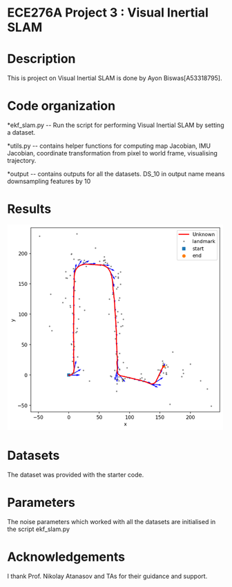 # ECE276A Project 3 : Visual Inertial SLAM

Description
===========
This is project on Visual Inertial SLAM is done by Ayon Biswas[A53318795].

Code organization
=================
*ekf_slam.py -- Run the script for performing Visual Inertial SLAM by setting a dataset.
 
*utils.py -- contains helper functions for computing map Jacobian, IMU Jacobian, coordinate transformation from pixel to world frame, visualising trajectory.

*output -- contains outputs for all the datasets. DS_10 in output name means downsampling features by 10

Results
=======
<img src="output/0022_DS_25.png" width="500">

Datasets
========
The dataset was provided with the starter code.

Parameters
==========
The noise parameters which worked with all the datasets are initialised in the script ekf_slam.py

Acknowledgements
================
I thank Prof. Nikolay Atanasov and TAs for their guidance and support.




